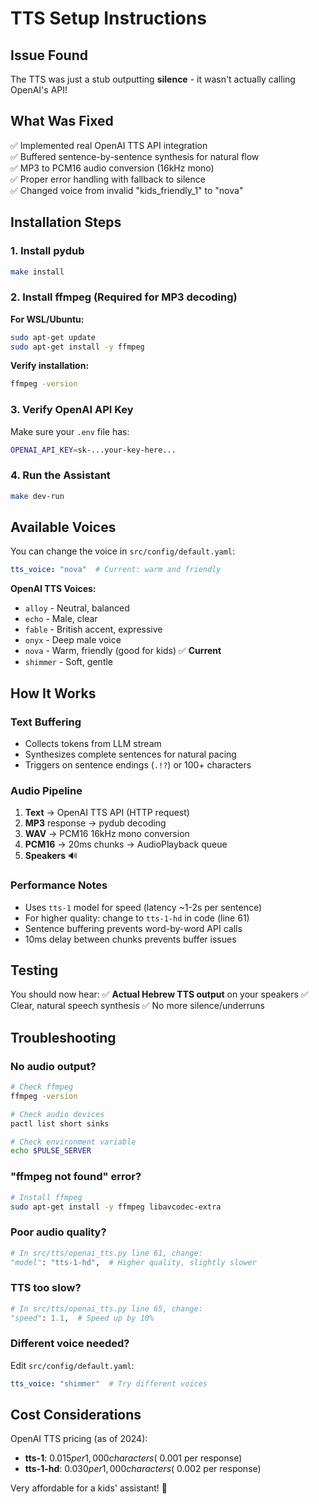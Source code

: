 # TTS Setup Instructions

## Issue Found
The TTS was just a stub outputting **silence** - it wasn't actually calling OpenAI's API!

## What Was Fixed
✅ Implemented real OpenAI TTS API integration  
✅ Buffered sentence-by-sentence synthesis for natural flow  
✅ MP3 to PCM16 audio conversion (16kHz mono)  
✅ Proper error handling with fallback to silence  
✅ Changed voice from invalid "kids_friendly_1" to "nova"  

## Installation Steps

### 1. Install pydub
```bash
make install
```

### 2. Install ffmpeg (Required for MP3 decoding)

**For WSL/Ubuntu:**
```bash
sudo apt-get update
sudo apt-get install -y ffmpeg
```

**Verify installation:**
```bash
ffmpeg -version
```

### 3. Verify OpenAI API Key
Make sure your `.env` file has:
```bash
OPENAI_API_KEY=sk-...your-key-here...
```

### 4. Run the Assistant
```bash
make dev-run
```

## Available Voices

You can change the voice in `src/config/default.yaml`:

```yaml
tts_voice: "nova"  # Current: warm and friendly
```

**OpenAI TTS Voices:**
- `alloy` - Neutral, balanced
- `echo` - Male, clear
- `fable` - British accent, expressive
- `onyx` - Deep male voice
- `nova` - Warm, friendly (good for kids) ✅ **Current**
- `shimmer` - Soft, gentle

## How It Works

### Text Buffering
- Collects tokens from LLM stream
- Synthesizes complete sentences for natural pacing
- Triggers on sentence endings (`.!?`) or 100+ characters

### Audio Pipeline
1. **Text** → OpenAI TTS API (HTTP request)
2. **MP3** response → pydub decoding
3. **WAV** → PCM16 16kHz mono conversion
4. **PCM16** → 20ms chunks → AudioPlayback queue
5. **Speakers** 🔊

### Performance Notes
- Uses `tts-1` model for speed (latency ~1-2s per sentence)
- For higher quality: change to `tts-1-hd` in code (line 61)
- Sentence buffering prevents word-by-word API calls
- 10ms delay between chunks prevents buffer issues

## Testing

You should now hear:
✅ **Actual Hebrew TTS output** on your speakers
✅ Clear, natural speech synthesis
✅ No more silence/underruns

## Troubleshooting

### No audio output?
```bash
# Check ffmpeg
ffmpeg -version

# Check audio devices
pactl list short sinks

# Check environment variable
echo $PULSE_SERVER
```

### "ffmpeg not found" error?
```bash
# Install ffmpeg
sudo apt-get install -y ffmpeg libavcodec-extra
```

### Poor audio quality?
```python
# In src/tts/openai_tts.py line 61, change:
"model": "tts-1-hd",  # Higher quality, slightly slower
```

### TTS too slow?
```python
# In src/tts/openai_tts.py line 65, change:
"speed": 1.1,  # Speed up by 10%
```

### Different voice needed?
Edit `src/config/default.yaml`:
```yaml
tts_voice: "shimmer"  # Try different voices
```

## Cost Considerations

OpenAI TTS pricing (as of 2024):
- **tts-1**: $0.015 per 1,000 characters (~$0.001 per response)
- **tts-1-hd**: $0.030 per 1,000 characters (~$0.002 per response)

Very affordable for a kids' assistant! 🎉

